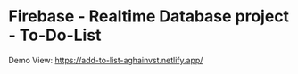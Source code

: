 # Firebase - Realtime Database project - To-Do-List

Demo View:
https://add-to-list-aghainvst.netlify.app/
